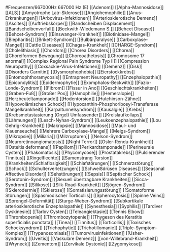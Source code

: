 #Frequenzen/667000Hz
667000 Hz (E)
[[Adenom]]
[[Alpha-Mannosidose]]
[[ALS]]
[[Amyotrophe Latr-Sklerose]]
[[Angiohemophilie]]
[[Anus-Erkrankungen]]
[[Arbovirus-Infektionen]]
[[Arteriosklerotische Demenz]]
[[Ascites]]
[[Auftriebskörper]]
[[Bandscheiben Displacement]]
[[Bandscheibenvorfall]]
[[Beckwith-Wiedemann S.]]
[[Behcet Disease]]
[[Behcet-Syndrom]]
[[Binswanger-Krankheit]]
[[Biotinidase-Mangel]]
[[Blepharitis]]
[[Brikett-Syndrom]]
[[Bulbärparalyse]]
[[Carboxylase-Mangel]]
[[Cattle Diseases]]
[[Chagas-Krankheit]]
[[CHARGE-Syndrom]]
[[Cholelithiasis]]
[[Chordom]]
[[Chorea Disorders]]
[[Chorea]]
[[Choreiformen Bewegung]]
[[Choreoathetosis]]
[[Chromosome 17 anormal]]
[[Complex Regional Pain Syndrome Typ II]]
[[Compression Neuropathy]]
[[Coxsackie-Virus-Infektionen]]
[[Demenz]]
[[Disk]]
[[Disorders Carnitin]]
[[Dysmorphophobia]]
[[Eierstockkrebs]]
[[Entomophthoramycosis]]
[[Entrapment Neuropathy]]
[[Enzephalopathie]]
[[Epicondylitis]]
[[Epidermophytie]]
[[Exomphalos-Beckwith]]
[[Fazio-Londe-Syndrom]]
[[Fibrom]]
[[Fissur in Ano]]
[[Geschlechtskrankheiten]]
[[Graben-Fuß]]
[[Großer Pox]]
[[Hämophilie]]
[[Hemeralopie]]
[[Herzbeuteltamponade]]
[[Hodentorsion]]
[[Hutchinson-Zähne]]
[[Hypovolämischen Schock]]
[[Hypoxanthin-Phosphoribosyl-Transferase Mangelkrankheit]]
[[Karpaltunnelsyndrom]]
[[Kausalgie]]
[[Krebs]]
[[Krebsmetastasierung (Orgel) Umfassender]]
[[Kreislaufkollaps]]
[[Lähmungen]]
[[Lesch-Nyhan-Syndrom]]
[[Leukoenzephalopathie]]
[[Lou Gehrig-Krankheit]]
[[Makropsie]]
[[Mannosidose]]
[[Maul- und Klauenseuche]]
[[Mehrere Carboxylase-Mangel]]
[[Meigs-Syndrom]]
[[Mikropsie]]
[[Miliaria]]
[[Milzrupturen]]
[[Nelson-Syndrom]]
[[Neuroretinoangiomatosis]]
[[Night Terror]]
[[Osler-Rendu-Krankheit]]
[[Osteitis deformans]]
[[Papillom]]
[[Perikardtamponade]]
[[Perineurale Cysten]]
[[Phakomatosis]]
[[Phycomycose]]
[[Prostatakrebs]]
[[Pulsierender Tinnitus]]
[[Ringelflechte]]
[[Samenstrang Torsion]]
[[Krankheiten/Schlaflosigkeit]]
[[Schlafstörungen]]
[[Schmerzstörung]]
[[Schock]]
[[Schulterverletzungen]]
[[Schweißdrüsen Diseases]]
[[Seasonal Affective Disorder]]
[[Sehstörungen]]
[[Sepsis]]
[[Septischer Schock]]
[[Serotonin-Syndrom]]
[[Sexuell übertragbare Krankheiten]]
[[Sicca-Syndrom]]
[[Silikose]]
[[Silk-Road-Krankheit]]
[[Sjögren-Syndrom]]
[[Sklerodermie]]
[[Sklerose]]
[[Somatisierungsstörung]]
[[Somatoforme Störungen]]
[[Spasmodischer Torticollis]]
[[Spherocytosis]]
[[Spinne Veins]]
[[Sprengel-Deformität]]
[[Sturge-Weber-Syndrom]]
[[Subkortikale arteriosklerotische Enzephalopathie]]
[[Synesthesia]]
[[Syphilis]]
[[Tardiver Dyskinesie]]
[[Tarlov Cysten]]
[[Teleangiektasie]]
[[Tennis Elbow]]
[[Thrombopenie]]
[[Thrombozytopenie]]
[[Thygeson des Keratitis superficialis punctata]]
[[Tinea]]
[[Tinnitus]]
[[Torticollis]]
[[Toxisches Schocksyndrom]]
[[Trichophytie]]
[[Trichotillomanie]]
[[Triple-Symptom-Komplex]]
[[Trypanosomiasis]]
[[Tumorvirusinfektionen]]
[[Usher-Syndrom]]
[[Uveitis]]
[[Vaskuläre Demenz]]
[[von-Willebrand-Krankheit]]
[[Wryneck]]
[[Zementom]]
[[Zervikale Dystonie]]
[[Zygomykose]]